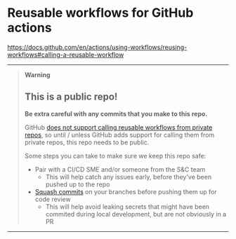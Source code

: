 # Reusable workflows for GitHub actions

https://docs.github.com/en/actions/using-workflows/reusing-workflows#calling-a-reusable-workflow

---

> **Warning**
> 
> ## This is a public repo!
>
> **Be extra careful with any commits that you make to this repo.**
>
> GitHub [does not support calling reusable workflows from private repos](https://docs.github.com/en/actions/using-workflows/reusing-workflows#limitations), so until / unless GitHub adds support for calling them from private repos, this repo needs to be public.
>
> Some steps you can take to make sure we keep this repo safe:
>
> - Pair with a CI/CD SME and/or someone from the S&C team
>   - This will help catch any issues early, before they've been pushed up to the repo
> - [Squash commits](https://stackoverflow.com/questions/6934752/combining-multiple-commits-before-pushing-in-git) on your branches before pushing them up for code review
>   - This will help avoid leaking secrets that might have been commited during local development, but are not obviously in a PR

---
